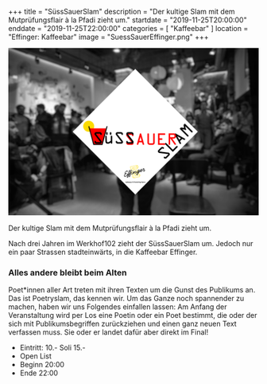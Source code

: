+++
title = "SüssSauerSlam"
description = "Der kultige Slam mit dem Mutprüfungsflair à la Pfadi zieht um."
startdate = "2019-11-25T20:00:00"
enddate = "2019-11-25T22:00:00"
categories = [ "Kaffeebar" ]
location = "Effinger: Kaffeebar"
image = "SuessSauerEffinger.png"
+++

![SüssSauerSlam im Effinger](SuessSauerEffinger.png)

<div class="lead">
Der kultige Slam mit dem Mutprüfungsflair à la Pfadi zieht um.
</div>

Nach drei Jahren im Werkhof102 zieht der SüssSauerSlam um. Jedoch nur ein paar Strassen stadteinwärts, in die Kaffeebar Effinger.

### Alles andere bleibt beim Alten
Poet*innen aller Art treten mit ihren Texten um die Gunst des Publikums an. Das ist Poetryslam, das kennen wir. Um das Ganze noch spannender zu machen, haben wir uns Folgendes einfallen lassen: Am Anfang der Veranstaltung wird per Los eine Poetin oder ein Poet bestimmt, die oder der sich mit Publikumsbegriffen zurückziehen und einen ganz neuen Text verfassen muss. Sie oder er landet dafür aber direkt im Final!

* Eintritt: 10.- Soli 15.-
* Open List
* Beginn 20:00
* Ende 22:00
